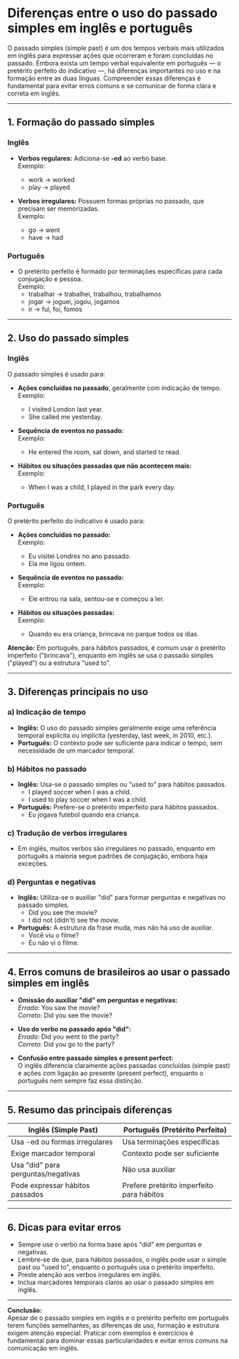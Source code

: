 # Diferenças entre o uso do passado simples em inglês e português

O passado simples (simple past) é um dos tempos verbais mais utilizados em inglês para expressar ações que ocorreram e foram concluídas no passado. Embora exista um tempo verbal equivalente em português — o pretérito perfeito do indicativo —, há diferenças importantes no uso e na formação entre as duas línguas. Compreender essas diferenças é fundamental para evitar erros comuns e se comunicar de forma clara e correta em inglês.

---

## 1. **Formação do passado simples**

### **Inglês**
- **Verbos regulares:** Adiciona-se **-ed** ao verbo base.  
  Exemplo:  
  - work → worked  
  - play → played

- **Verbos irregulares:** Possuem formas próprias no passado, que precisam ser memorizadas.  
  Exemplo:  
  - go → went  
  - have → had

### **Português**
- O pretérito perfeito é formado por terminações específicas para cada conjugação e pessoa.  
  Exemplo:  
  - trabalhar → trabalhei, trabalhou, trabalhamos  
  - jogar → joguei, jogou, jogamos  
  - ir → fui, foi, fomos

---

## 2. **Uso do passado simples**

### **Inglês**
O passado simples é usado para:
- **Ações concluídas no passado**, geralmente com indicação de tempo.  
  Exemplo:  
  - I visited London last year.  
  - She called me yesterday.

- **Sequência de eventos no passado:**  
  Exemplo:  
  - He entered the room, sat down, and started to read.

- **Hábitos ou situações passadas que não acontecem mais:**  
  Exemplo:  
  - When I was a child, I played in the park every day.

### **Português**
O pretérito perfeito do indicativo é usado para:
- **Ações concluídas no passado:**  
  Exemplo:  
  - Eu visitei Londres no ano passado.  
  - Ela me ligou ontem.

- **Sequência de eventos no passado:**  
  Exemplo:  
  - Ele entrou na sala, sentou-se e começou a ler.

- **Hábitos ou situações passadas:**  
  Exemplo:  
  - Quando eu era criança, brincava no parque todos os dias.

**Atenção:** Em português, para hábitos passados, é comum usar o pretérito imperfeito ("brincava"), enquanto em inglês se usa o passado simples ("played") ou a estrutura "used to".

---

## 3. **Diferenças principais no uso**

### **a) Indicação de tempo**
- **Inglês:** O uso do passado simples geralmente exige uma referência temporal explícita ou implícita (yesterday, last week, in 2010, etc.).
- **Português:** O contexto pode ser suficiente para indicar o tempo, sem necessidade de um marcador temporal.

### **b) Hábitos no passado**
- **Inglês:** Usa-se o passado simples ou "used to" para hábitos passados.
  - I played soccer when I was a child.  
  - I used to play soccer when I was a child.
- **Português:** Prefere-se o pretérito imperfeito para hábitos passados.
  - Eu jogava futebol quando era criança.

### **c) Tradução de verbos irregulares**
- Em inglês, muitos verbos são irregulares no passado, enquanto em português a maioria segue padrões de conjugação, embora haja exceções.

### **d) Perguntas e negativas**
- **Inglês:** Utiliza-se o auxiliar "did" para formar perguntas e negativas no passado simples.
  - Did you see the movie?  
  - I did not (didn't) see the movie.
- **Português:** A estrutura da frase muda, mas não há uso de auxiliar.
  - Você viu o filme?  
  - Eu não vi o filme.

---

## 4. **Erros comuns de brasileiros ao usar o passado simples em inglês**

- **Omissão do auxiliar "did" em perguntas e negativas:**  
  *Errado:* You saw the movie?  
  *Correto:* Did you see the movie?

- **Uso do verbo no passado após "did":**  
  *Errado:* Did you went to the party?  
  *Correto:* Did you go to the party?

- **Confusão entre passado simples e present perfect:**  
  O inglês diferencia claramente ações passadas concluídas (simple past) e ações com ligação ao presente (present perfect), enquanto o português nem sempre faz essa distinção.

---

## 5. **Resumo das principais diferenças**

| Inglês (Simple Past) | Português (Pretérito Perfeito) |
|----------------------|-------------------------------|
| Usa -ed ou formas irregulares | Usa terminações específicas |
| Exige marcador temporal | Contexto pode ser suficiente |
| Usa "did" para perguntas/negativas | Não usa auxiliar |
| Pode expressar hábitos passados | Prefere pretérito imperfeito para hábitos |

---

## 6. **Dicas para evitar erros**

- Sempre use o verbo na forma base após "did" em perguntas e negativas.
- Lembre-se de que, para hábitos passados, o inglês pode usar o simple past ou "used to", enquanto o português usa o pretérito imperfeito.
- Preste atenção aos verbos irregulares em inglês.
- Inclua marcadores temporais claros ao usar o passado simples em inglês.

---

**Conclusão:**  
Apesar de o passado simples em inglês e o pretérito perfeito em português terem funções semelhantes, as diferenças de uso, formação e estrutura exigem atenção especial. Praticar com exemplos e exercícios é fundamental para dominar essas particularidades e evitar erros comuns na comunicação em inglês.